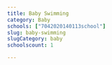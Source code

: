```yaml
---
title: Baby Swimming
category: Baby
schools: ["7042020140113school"]
slug: baby-swimming
slugCategory: baby
schoolscount: 1

---
```




